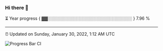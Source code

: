 ### Hi there 👋

⏳ Year progress { ▓▓░░░░░░░░░░░░░░░░░░░░░░░░░░░░ } 7.96 %

---

⏰ Updated on Sunday, January 30, 2022, 1:12 AM UTC

![Progress Bar CI](https://github.com/arthurbuhl/arthurbuhl/workflows/Progress%20Bar%20CI/badge.svg)
